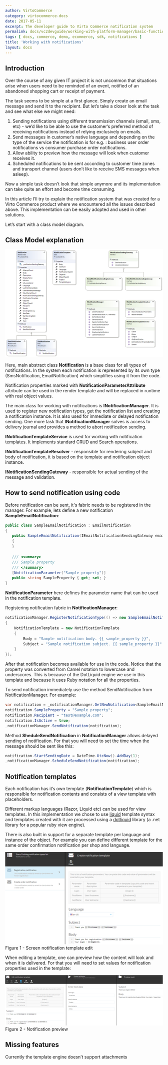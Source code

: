```yaml
---
author: VirtoCommerce
category: virtocommerce-docs
date: 2017-05-11
excerpt: The developer guide to Virto Commerce notification system
permalink: docs/vc2devguide/working-with-platform-manager/basic-functions/working-with-notifications
tags: [ docs, commerce, demo, ecommerce, sdk, notifications ]
title: 'Working with notifications'
layout: docs
---
```

## Introduction

Over the course of any given IT project it is not uncommon that situations arise when users need to be reminded of an event, notified of an abandoned shopping cart or receipt of payment.

The task seems to be simple at a first glance. Simply create an email message and send it to the recipient. But let’s take a closer look at the task and see what else we might need:
1. Sending notifications using different transmission channels (email, sms, etc) - we’d like to be able to use the customer’s preferred method of receiving notifications instead of relying exclusively on emails.
1. Send messages in customer’s native language and depending on the type of the service the notification is for e.g. : business user order notifications vs consumer purchase order notifications.
1. Allow ability to preview how the message will look when customer receives it.
1. Scheduled notifications to be sent according to customer time zones and transport channel (users don’t like to receive SMS messages when asleep).

Now a simple task doesn’t look that simple anymore and its implementation can take quite an effort and become time consuming.

In this article I’ll try to explain the notification system that was created for a Virto Commerce product where we encountered all the issues described above. This implementation can be easily adopted and used in other solutions.

Let’s start with a class model diagram.

## Class Model explanation

![](../../../../assets/images/docs/working-with-notifications-cd.png)

Here, main abstract class **Notification** is a base class for all types of notifications. In the system each notification is represented by its own type (SmsNotification, EmailNotification) which simplifies using it from the code.

Notification properties marked with **NotificationParameterAttribute** attribute can be used in the render template and will be replaced in runtime with real object values.

The main class for working with notifications is **INotificationManager**. It is used to register new notification types, get the notification list and creating a notification instance. It is also used for immediate or delayed notification sending. One more task that **INotificationManager** solves is access to delivery journal and provides a method to abort notification sending.

**INotificationTemplateService** is used for working with notification templates. It implements standard CRUD and Search operations.

**INotificationTemplateResolver** - responsible for rendering subject and body of notification, it is based on the template and notification object instance.

**INotificationSendingGateway** - responsible for actual sending of the message and validation.

## How to send notification using code

Before notification can be sent, it's fabric needs to be registered in the manager. For example, lets define a new notification **SampleEmailNotification**:

```C#
public class SampleEmailNotification : EmailNotification
{
   public SampleEmailNotification(IEmailNotificationSendingGateway emailNotificationSendingGateway) : base(emailNotificationSendingGateway)
   {
   }

   /// <summary>
   /// Sample property
   /// </summary>
   [NotificationParameter("Sample property")]
   public string SampleProperty { get; set; }
}
```

**NotificationParameter** here defines the parameter name that can be used in the notification template.

Registering notification fabric in **NotificationManager**:

```C#
notificationManager.RegisterNotificationType(() => new SampleEmailNotification (container.Resolve<IEmailNotificationSendingGateway>())
{
    NotificationTemplate = new NotificationTemplate
    {
        Body = "Sample notification body. {{ sample_property }}",
        Subject = "Sample notification subject. {{ sample_property }}"
    }
});
```

After that notification becomes available for use in the code. Notice that the property was converted from Camel notation to lowercase and underscores. This is because of the DotLiquid engine we use in this template and because it uses Ruby notation for all the properties.

To send notification immediately use the method SendNotification from NotificationManager. For example:

```C#
var notification = _notificationManager.GetNewNotification<SampleEmailNotification>();
notification.SampleProperty = "Sample property";
notification.Recipient = "test@example.com";
notification.IsActive = true;
_notificationManager.SendNotification(notification);
```

Method **SheduleSendNotification** in **NotificationManager** allows delayed sending of notification. For that you will need to set the time when the message should be sent like this:

```C#
notification.StartSendingDate = DateTime.UtcNow().AddDay(1);
_notificationManager.ScheduleSendNotification(notification);
```

## Notification templates

Each notification has it’s own template (**NotificationTemplate**) which is responsible for notification contents and consists of a view template with placeholders.

Different markup languages (Razor, Liquid etc) can be used for view templates. In this implementation we chose to use [liquid](http://liquidmarkup.org) template syntax and templates created with it are processed using a [dotliquid](http://dotliquidmarkup.org) library (a .net library for a popular ruby view engine).

There is also built in support for a separate template per language and instance of the object. For example you can define different template for the same order confirmation notification per shop and language.


![](../../../../assets/images/docs/working-with-notifications-fig-1.png)
Figure 1 - Screen notification template edit

When editing a template, one can preview how the content will look and when it is delivered. For that you will need to set values for notification properties used in the template:


![](../../../../assets/images/docs/working-with-notifications-fig-2.png)
Figure 2 - Notification preview

## Missing features

Currently the template engine doesn’t support attachments

